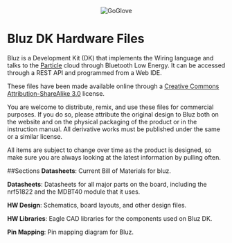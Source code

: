 <p align="center" >
<img src="http://bluz.io/static/img/logo.png" alt="GoGlove" title="GoGlove">
</p>

Bluz DK Hardware Files
==========
Bluz is a Development Kit (DK) that implements the Wiring language and talks to the [Particle](https://www.particle.io/) cloud through Bluetooth Low Energy. It can be accessed through a REST API and programmed from a Web IDE.

These files have been made available online through a [Creative Commons Attribution-ShareAlike 3.0](http://creativecommons.org/licenses/by-sa/3.0/) license.

You are welcome to distribute, remix, and use these files for commercial purposes. If you do so, please attribute the original design to Bluz both on the website and on the physical packaging of the product or in the instruction manual. All derivative works must be published under the same or a similar license.

All items are subject to change over time as the product is designed, so make sure you are always looking at the latest information by pulling often.

##Sections
<b>Datasheets</b>: Current Bill of Materials for bluz.

<b>Datasheets</b>: Datasheets for all major parts on the board, including the nrf51822 and the MDBT40 module that it uses.

<b>HW Design</b>: Schematics, board layouts, and other design files.

<b>HW Libraries</b>: Eagle CAD libraries for the components used on Bluz DK.

<b>Pin Mapping</b>: Pin mapping diagram for Bluz.